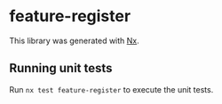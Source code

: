 # feature-register

This library was generated with [Nx](https://nx.dev).

## Running unit tests

Run `nx test feature-register` to execute the unit tests.
